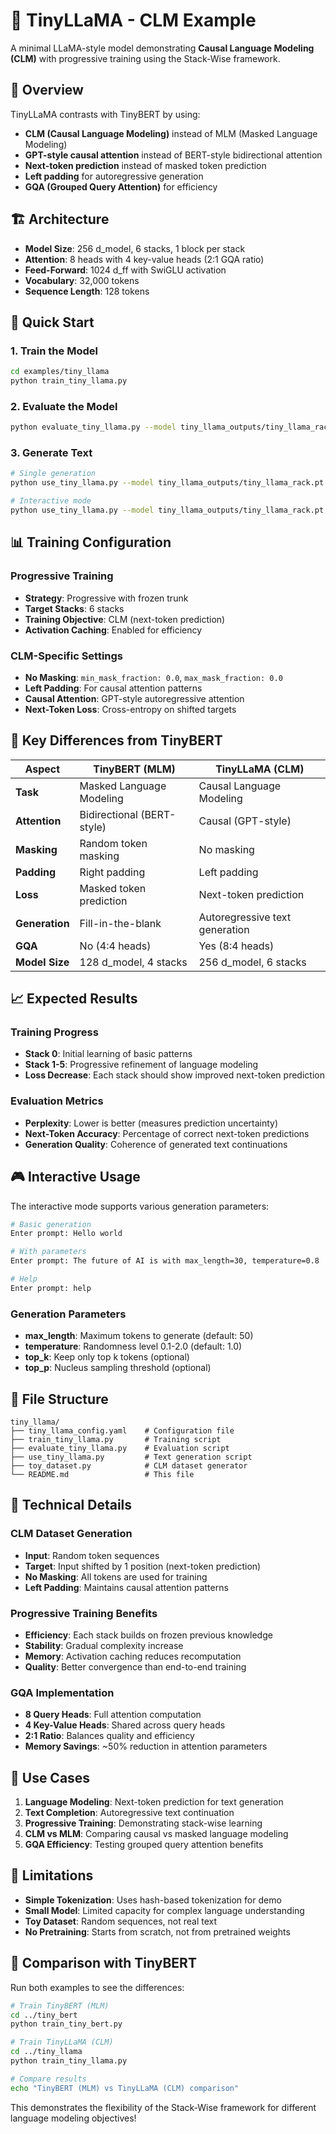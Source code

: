 # 🦙 TinyLLaMA - CLM Example

A minimal LLaMA-style model demonstrating **Causal Language Modeling (CLM)** with progressive training using the Stack-Wise framework.

## 🎯 Overview

TinyLLaMA contrasts with TinyBERT by using:
- **CLM (Causal Language Modeling)** instead of MLM (Masked Language Modeling)
- **GPT-style causal attention** instead of BERT-style bidirectional attention
- **Next-token prediction** instead of masked token prediction
- **Left padding** for autoregressive generation
- **GQA (Grouped Query Attention)** for efficiency

## 🏗️ Architecture

- **Model Size**: 256 d_model, 6 stacks, 1 block per stack
- **Attention**: 8 heads with 4 key-value heads (2:1 GQA ratio)
- **Feed-Forward**: 1024 d_ff with SwiGLU activation
- **Vocabulary**: 32,000 tokens
- **Sequence Length**: 128 tokens

## 🚀 Quick Start

### 1. Train the Model
```bash
cd examples/tiny_llama
python train_tiny_llama.py
```

### 2. Evaluate the Model
```bash
python evaluate_tiny_llama.py --model tiny_llama_outputs/tiny_llama_rack.pt --config tiny_llama_config.yaml
```

### 3. Generate Text
```bash
# Single generation
python use_tiny_llama.py --model tiny_llama_outputs/tiny_llama_rack.pt --config tiny_llama_config.yaml --prompt "The quick brown fox"

# Interactive mode
python use_tiny_llama.py --model tiny_llama_outputs/tiny_llama_rack.pt --config tiny_llama_config.yaml --interactive
```

## 📊 Training Configuration

### Progressive Training
- **Strategy**: Progressive with frozen trunk
- **Target Stacks**: 6 stacks
- **Training Objective**: CLM (next-token prediction)
- **Activation Caching**: Enabled for efficiency

### CLM-Specific Settings
- **No Masking**: `min_mask_fraction: 0.0`, `max_mask_fraction: 0.0`
- **Left Padding**: For causal attention patterns
- **Causal Attention**: GPT-style autoregressive attention
- **Next-Token Loss**: Cross-entropy on shifted targets

## 🔧 Key Differences from TinyBERT

| Aspect | TinyBERT (MLM) | TinyLLaMA (CLM) |
|--------|----------------|-----------------|
| **Task** | Masked Language Modeling | Causal Language Modeling |
| **Attention** | Bidirectional (BERT-style) | Causal (GPT-style) |
| **Masking** | Random token masking | No masking |
| **Padding** | Right padding | Left padding |
| **Loss** | Masked token prediction | Next-token prediction |
| **Generation** | Fill-in-the-blank | Autoregressive text generation |
| **GQA** | No (4:4 heads) | Yes (8:4 heads) |
| **Model Size** | 128 d_model, 4 stacks | 256 d_model, 6 stacks |

## 📈 Expected Results

### Training Progress
- **Stack 0**: Initial learning of basic patterns
- **Stack 1-5**: Progressive refinement of language modeling
- **Loss Decrease**: Each stack should show improved next-token prediction

### Evaluation Metrics
- **Perplexity**: Lower is better (measures prediction uncertainty)
- **Next-Token Accuracy**: Percentage of correct next-token predictions
- **Generation Quality**: Coherence of generated text continuations

## 🎮 Interactive Usage

The interactive mode supports various generation parameters:

```bash
# Basic generation
Enter prompt: Hello world

# With parameters
Enter prompt: The future of AI is with max_length=30, temperature=0.8

# Help
Enter prompt: help
```

### Generation Parameters
- **max_length**: Maximum tokens to generate (default: 50)
- **temperature**: Randomness level 0.1-2.0 (default: 1.0)
- **top_k**: Keep only top k tokens (optional)
- **top_p**: Nucleus sampling threshold (optional)

## 📁 File Structure

```
tiny_llama/
├── tiny_llama_config.yaml    # Configuration file
├── train_tiny_llama.py       # Training script
├── evaluate_tiny_llama.py    # Evaluation script
├── use_tiny_llama.py         # Text generation script
├── toy_dataset.py            # CLM dataset generator
└── README.md                 # This file
```

## 🔬 Technical Details

### CLM Dataset Generation
- **Input**: Random token sequences
- **Target**: Input shifted by 1 position (next-token prediction)
- **No Masking**: All tokens are used for training
- **Left Padding**: Maintains causal attention patterns

### Progressive Training Benefits
- **Efficiency**: Each stack builds on frozen previous knowledge
- **Stability**: Gradual complexity increase
- **Memory**: Activation caching reduces recomputation
- **Quality**: Better convergence than end-to-end training

### GQA Implementation
- **8 Query Heads**: Full attention computation
- **4 Key-Value Heads**: Shared across query heads
- **2:1 Ratio**: Balances quality and efficiency
- **Memory Savings**: ~50% reduction in attention parameters

## 🎯 Use Cases

1. **Language Modeling**: Next-token prediction for text generation
2. **Text Completion**: Autoregressive text continuation
3. **Progressive Training**: Demonstrating stack-wise learning
4. **CLM vs MLM**: Comparing causal vs masked language modeling
5. **GQA Efficiency**: Testing grouped query attention benefits

## 🚨 Limitations

- **Simple Tokenization**: Uses hash-based tokenization for demo
- **Small Model**: Limited capacity for complex language understanding
- **Toy Dataset**: Random sequences, not real text
- **No Pretraining**: Starts from scratch, not from pretrained weights

## 🔄 Comparison with TinyBERT

Run both examples to see the differences:

```bash
# Train TinyBERT (MLM)
cd ../tiny_bert
python train_tiny_bert.py

# Train TinyLLaMA (CLM)
cd ../tiny_llama
python train_tiny_llama.py

# Compare results
echo "TinyBERT (MLM) vs TinyLLaMA (CLM) comparison"
```

This demonstrates the flexibility of the Stack-Wise framework for different language modeling objectives!
